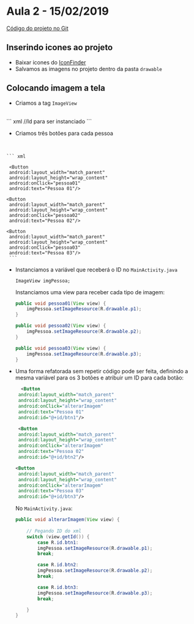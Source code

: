 # Aula 2 - 15/02/2019

[Código do projeto no Git](https://github.com/yuribreion1/aula01Android)

## Inserindo icones ao projeto

-   Baixar icones do [IconFinder](https://www.iconfinder.com/)
-   Salvamos as imagens no projeto dentro da pasta `drawable`

## Colocando imagem a tela

-   Criamos a tag `ImageView`
<br>
    ``` xml
     <ImageView
     android:layout_width="wrap_content"
     android:layout_height="wrap_content"
     android:layout_gravity="center_horizontal" //Alinhar imagem
     android:src="@drawable/p1"
     android:id="@+id/imgPessoa"/> //Id para ser instanciado
     ```

-   Criamos três botões para cada pessoa
<br>

    ``` xml

     <Button
     android:layout_width="match_parent"
     android:layout_height="wrap_content"
     android:onClick="pessoa01"
     android:text="Pessoa 01"/>

    <Button
     android:layout_width="match_parent"
     android:layout_height="wrap_content"
     android:onClick="pessoa02"
     android:text="Pessoa 02"/>

    <Button
     android:layout_width="match_parent"
     android:layout_height="wrap_content"
     android:onClick="pessoa03"
     android:text="Pessoa 03"/>
     ```

-   Instanciamos a variável que receberá o ID no `MainActivity.java`
    <br>

    `ImageView imgPessoa;`
    <br>

    Instanciamos uma view para receber cada tipo de imagem:
    <br>
    ``` java
    public void pessoa01(View view) {
        imgPessoa.setImageResource(R.drawable.p1);
    }

    public void pessoa02(View view) {
        imgPessoa.setImageResource(R.drawable.p2);
    }

    public void pessoa03(View view) {
        imgPessoa.setImageResource(R.drawable.p3);
    }
    ```

-   Uma forma refatorada sem repetir código pode ser feita, definindo a mesma variável para os 3 botões e atribuir um ID para cada botão: 
    <br>
    ``` xml
      <Button
     android:layout_width="match_parent"
     android:layout_height="wrap_content"
     android:onClick="alterarImagem"
     android:text="Pessoa 01"
     android:id="@+id/btn1"/>

     <Button
     android:layout_width="match_parent"
     android:layout_height="wrap_content"
     android:onClick="alterarImagem"
     android:text="Pessoa 02"
     android:id="@+id/btn2"/>

    <Button
     android:layout_width="match_parent"
     android:layout_height="wrap_content"
     android:onClick="alterarImagem"
     android:text="Pessoa 03"
     android:id="@+id/btn3"/>
     ```

    No `MainActivity.java`:
    <br>

    ``` java
    public void alterarImagem(View view) {
        
        // Pegando ID do xml
        switch (view.getId()) {
            case R.id.btn1:
            imgPessoa.setImageResource(R.drawable.p1);
            break;

            case R.id.btn2:
            imgPessoa.setImageResource(R.drawable.p2);
            break;

            case R.id.btn3:
            imgPessoa.setImageResource(R.drawable.p3);
            break;

        }
    }
    ```